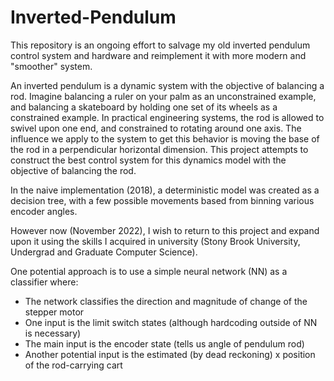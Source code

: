 # Inverted-Pendulum

This repository is an ongoing effort to salvage my old inverted pendulum control system and hardware and reimplement it with more modern and "smoother" system.

An inverted pendulum is a dynamic system with the objective of balancing a rod. Imagine balancing a ruler on your palm as an unconstrained example, and balancing a skateboard by holding one set of its wheels as a constrained example. In practical engineering systems, the rod is allowed to swivel upon one end, and constrained to rotating around one axis. The influence we apply to the system to get this behavior is moving the base of the rod in a perpendicular horizontal dimension. This project attempts to construct the best control system for this dynamics model with the objective of balancing the rod.

In the naive implementation (2018), a deterministic model was created as a decision tree, with a few possible movements based from binning various encoder angles.

However now (November 2022), I wish to return to this project and expand upon it using the skills I acquired in university (Stony Brook University, Undergrad and Graduate Computer Science).

One potential approach is to use a simple neural network (NN) as a classifier where:
 - The network classifies the direction and magnitude of change of the stepper motor
 - One input is the limit switch states (although hardcoding outside of NN is necessary)
 - The main input is the encoder state (tells us angle of pendulum rod)
 - Another potential input is the estimated (by dead reckoning) x position of the rod-carrying cart
